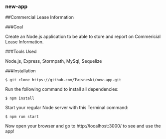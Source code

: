 ### new-app

##Commercial Lease Information

###Goal

Create an Node.js application to be able to store and report on Commericial Lease Information.

###Tools Used

Node.js, Express, Stormpath, MySql, Sequelize

###Installation

    $ git clone https://github.com/Twisneski/new-app.git

Run the following command to install all dependencies:

    $ npm install

Start your regular Node server with this Terminal command:

    $ npm run start

Now open your browser and go to http://localhost:3000/ to see and use the app!
